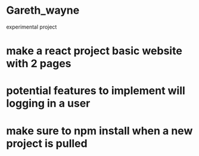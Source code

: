 # Gareth_wayne

experimental project

# make a react project basic website with 2 pages

# potential features to implement will logging in a user

# make sure to npm install when a new project is pulled
